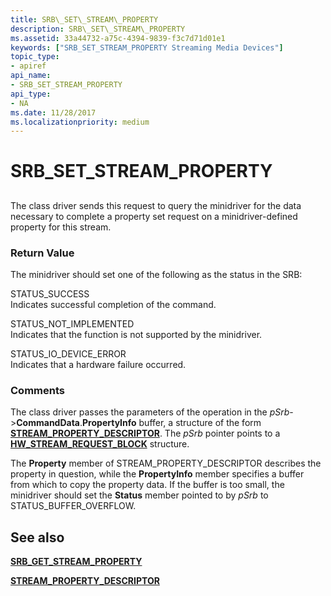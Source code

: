 ```yaml
---
title: SRB\_SET\_STREAM\_PROPERTY
description: SRB\_SET\_STREAM\_PROPERTY
ms.assetid: 33a44732-a75c-4394-9839-f3c7d71d01e1
keywords: ["SRB_SET_STREAM_PROPERTY Streaming Media Devices"]
topic_type:
- apiref
api_name:
- SRB_SET_STREAM_PROPERTY
api_type:
- NA
ms.date: 11/28/2017
ms.localizationpriority: medium
---
```


# SRB\_SET\_STREAM\_PROPERTY


## <span id="ddk_srb_set_stream_property_ks"></span><span id="DDK_SRB_SET_STREAM_PROPERTY_KS"></span>


The class driver sends this request to query the minidriver for the data necessary to complete a property set request on a minidriver-defined property for this stream.

### <span id="return_value"></span><span id="RETURN_VALUE"></span>Return Value

The minidriver should set one of the following as the status in the SRB:

<span id="STATUS_SUCCESS"></span><span id="status_success"></span>STATUS\_SUCCESS  
Indicates successful completion of the command.

<span id="STATUS_NOT_IMPLEMENTED"></span><span id="status_not_implemented"></span>STATUS\_NOT\_IMPLEMENTED  
Indicates that the function is not supported by the minidriver.

<span id="STATUS_IO_DEVICE_ERROR"></span><span id="status_io_device_error"></span>STATUS\_IO\_DEVICE\_ERROR  
Indicates that a hardware failure occurred.

### Comments

The class driver passes the parameters of the operation in the *pSrb*-&gt;**CommandData**.**PropertyInfo** buffer, a structure of the form [**STREAM\_PROPERTY\_DESCRIPTOR**](/windows-hardware/drivers/ddi/strmini/ns-strmini-_stream_property_descriptor). The *pSrb* pointer points to a [**HW\_STREAM\_REQUEST\_BLOCK**](/windows-hardware/drivers/ddi/strmini/ns-strmini-_hw_stream_request_block) structure.

The **Property** member of STREAM\_PROPERTY\_DESCRIPTOR describes the property in question, while the **PropertyInfo** member specifies a buffer from which to copy the property data. If the buffer is too small, the minidriver should set the **Status** member pointed to by *pSrb* to STATUS\_BUFFER\_OVERFLOW.

## See also


[**SRB\_GET\_STREAM\_PROPERTY**](srb-get-stream-property.md)

[**STREAM\_PROPERTY\_DESCRIPTOR**](/windows-hardware/drivers/ddi/strmini/ns-strmini-_stream_property_descriptor)

 

